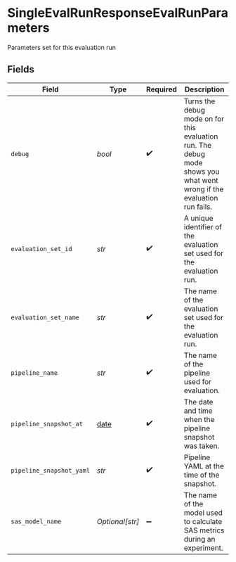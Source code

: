 # SingleEvalRunResponseEvalRunParameters

Parameters set for this evaluation run


## Fields

| Field                                                                                                                  | Type                                                                                                                   | Required                                                                                                               | Description                                                                                                            |
| ---------------------------------------------------------------------------------------------------------------------- | ---------------------------------------------------------------------------------------------------------------------- | ---------------------------------------------------------------------------------------------------------------------- | ---------------------------------------------------------------------------------------------------------------------- |
| `debug`                                                                                                                | *bool*                                                                                                                 | :heavy_check_mark:                                                                                                     | Turns the debug mode on for this evaluation run. The debug mode shows you what went wrong if the evaluation run fails. |
| `evaluation_set_id`                                                                                                    | *str*                                                                                                                  | :heavy_check_mark:                                                                                                     | A unique identifier of the evaluation set used for the evaluation run.                                                 |
| `evaluation_set_name`                                                                                                  | *str*                                                                                                                  | :heavy_check_mark:                                                                                                     | The name of the evaluation set used for the evaluation run.                                                            |
| `pipeline_name`                                                                                                        | *str*                                                                                                                  | :heavy_check_mark:                                                                                                     | The name of the pipeline used for evaluation.                                                                          |
| `pipeline_snapshot_at`                                                                                                 | [date](https://docs.python.org/3/library/datetime.html#date-objects)                                                   | :heavy_check_mark:                                                                                                     | The date and time when the pipeline snapshot was taken.                                                                |
| `pipeline_snapshot_yaml`                                                                                               | *str*                                                                                                                  | :heavy_check_mark:                                                                                                     | Pipeline YAML at the time of the snapshot.                                                                             |
| `sas_model_name`                                                                                                       | *Optional[str]*                                                                                                        | :heavy_minus_sign:                                                                                                     | The name of the model used to calculate SAS metrics during an experiment.                                              |